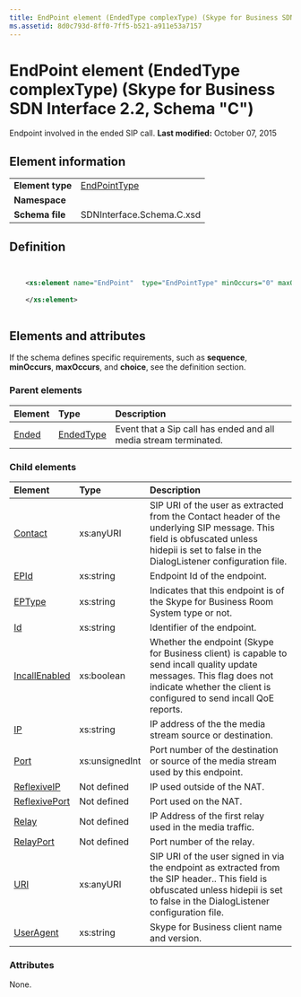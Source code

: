 ```yaml
---
title: EndPoint element (EndedType complexType) (Skype for Business SDN Interface 2.2, Schema "C")
ms.assetid: 8d0c793d-8ff0-7ff5-b521-a911e53a7157
---
```



# EndPoint element (EndedType complexType) (Skype for Business SDN Interface 2.2, Schema "C")
Endpoint involved in the ended SIP call. 
 **Last modified:** October 07, 2015
  
    
    


## Element information


|||
|:-----|:-----|
|**Element type**| [EndPointType](endpointtype-complextype.md)|
|**Namespace**||
|**Schema file**|SDNInterface.Schema.C.xsd |
   

## Definition


```XML


    <xs:element name="EndPoint"  type="EndPointType" minOccurs="0" maxOccurs="2">
    
    </xs:element>
  
```


## Elements and attributes

If the schema defines specific requirements, such as **sequence**, **minOccurs**, **maxOccurs**, and **choice**, see the definition section. 
  
    
    

### Parent elements



|**Element**|**Type**|**Description**|
|:-----|:-----|:-----|
| [Ended](ended-element.md)| [EndedType](endedtype-complextype.md)|Event that a Sip call has ended and all media stream terminated. |
   

### Child elements



|**Element**|**Type**|**Description**|
|:-----|:-----|:-----|
| [Contact](contact-element-endpointtype-complextype.md)|xs:anyURI |SIP URI of the user as extracted from the Contact header of the underlying SIP message. This field is obfuscated unless hidepii is set to false in the DialogListener configuration file. |
| [EPId](epid-element-endpointtype-complextype.md)|xs:string |Endpoint Id of the endpoint. |
| [EPType](eptype-element-endpointtype-complextype.md)|xs:string |Indicates that this endpoint is of the Skype for Business Room System type or not. |
| [Id](id-element-endpointtype-complextype.md)|xs:string |Identifier of the endpoint. |
| [IncallEnabled](incallenabled-element.md)|xs:boolean |Whether the endpoint (Skype for Business client) is capable to send incall quality update messages. This flag does not indicate whether the client is configured to send incall QoE reports. |
| [IP](ip-element-endpointtype-complextype.md)|xs:string |IP address of the the media stream source or destination. |
| [Port](port-element-endpointtype-complextype.md)|xs:unsignedInt |Port number of the destination or source of the media stream used by this endpoint. |
| [ReflexiveIP](reflexiveip-element-endpointtype-complextype.md)|Not defined |IP used outside of the NAT. |
| [ReflexivePort](reflexiveport-element-endpointtype-complextype.md)|Not defined |Port used on the NAT. |
| [Relay](relay-element-endpointtype-complextype.md)|Not defined |IP Address of the first relay used in the media traffic. |
| [RelayPort](relayport-element-endpointtype-complextype.md)|Not defined |Port number of the relay. |
| [URI](uri-element-endpointtype-complextype.md)|xs:anyURI |SIP URI of the user signed in via the endpoint as extracted from the SIP header.. This field is obfuscated unless hidepii is set to false in the DialogListener configuration file. |
| [UserAgent](useragent-element-endpointtype-complextype.md)|xs:string |Skype for Business client name and version. |
   

### Attributes

None. 
  
    
    

